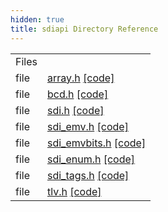 ```yaml
---
hidden: true
title: sdiapi Directory Reference
---
```


|  |  |
|----|----|
| Files |  |
| file   | <a href="array_8h.md">array.h</a> <a href="array_8h_source.md">[code]</a> |
| file   | <a href="bcd_8h.md">bcd.h</a> <a href="bcd_8h_source.md">[code]</a> |
| file   | <a href="sdi_8h.md">sdi.h</a> <a href="sdi_8h_source.md">[code]</a> |
| file   | <a href="sdiapi_2src_2sdiapi_2sdi__emv_8h.md">sdi_emv.h</a> <a href="sdiapi_2src_2sdiapi_2sdi__emv_8h_source.md">[code]</a> |
| file   | <a href="sdi__emvbits_8h.md">sdi_emvbits.h</a> <a href="sdi__emvbits_8h_source.md">[code]</a> |
| file   | <a href="sdi__enum_8h.md">sdi_enum.h</a> <a href="sdi__enum_8h_source.md">[code]</a> |
| file   | <a href="pi_2src_2sdiapi_2sdi__tags_8h.md">sdi_tags.h</a> <a href="pi_2src_2sdiapi_2sdi__tags_8h_source.md">[code]</a> |
| file   | <a href="tlv_8h.md">tlv.h</a> <a href="tlv_8h_source.md">[code]</a> |
